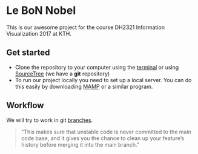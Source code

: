 # Le BoN Nobel
This is our awesome project for the course DH2321 Information Visualization 2017 at KTH.

## Get started
* Clone the repository to your computer using the [terminal](https://help.github.com/articles/cloning-a-repository/) or using [SourceTree](https://confluence.atlassian.com/sourcetreekb/clone-a-repository-into-sourcetree-780870050.html#ClonearepositoryintoSourceTree-Method#1-DirectlythroughtheSourceTree'sMainUI) (we have a **git** repository)
* To run our project locally you need to set up a local server. You can do this easily by downloading [MAMP](https://www.mamp.info/en/) or a similar program. 


## Workflow
We will try to work in git [branches](https://www.atlassian.com/git/tutorials/using-branches). 
> "This makes sure that unstable code is never committed to the main code base, and it gives you the chance to clean up your feature’s history before merging it into the main branch."

